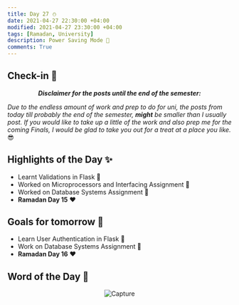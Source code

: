```yaml
---
title: Day 27 ⛄️
date: 2021-04-27 22:30:00 +04:00
modified: 2021-04-27 23:30:00 +04:00
tags: [Ramadan, University]
description: Power Saving Mode 🔋
comments: True
---
```


## Check-in 📌

<p align="center">
  <em><strong>Disclaimer for the posts until the end of the semester: </strong></em>
</p>

*Due to the endless amount of work and prep to do for uni, the posts from today till probably the end of the semester, **might** be smaller than I usually post. If you would like to take up a little of the work and also prep me for the coming Finals, I would be glad to take you out for a treat at a place you like.* 😎 

## Highlights of the Day ✨
- Learnt Validations in Flask 🐍
- Worked on Microprocessors and Interfacing Assignment 📝
- Worked on Database Systems Assignment 📝
- **Ramadan Day 15** ❤️

## Goals for tomorrow 📝
- Learn User Authentication in Flask 🐍
- Work on Database Systems Assignment 📝
- **Ramadan Day 16** ❤️

## Word of the Day 🔎

<p align="center"><img src="https://i.ibb.co/L8Wj5xh/Capture.jpg" alt="Capture" border="0"></p>
